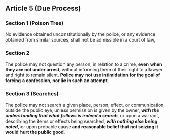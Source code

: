 
## Article 5 (Due Process)


### Section 1 (Poison Tree)

No evidence obtained unconstitutionally by the police, or any evidence obtained from similar sources, shall not be admissible in a court of law, 

### Section 2

The police may not question any person, in relation to a crime, **even when they are not under arrest**, without informing them of their right to a lawyer and right to remain silent.
**Police may not use intimidation for the goal of forcing a confession, nor lie in such an attempt**.

### Section 3 (Searches)

The police may not search a given place, person, effect, or communication, outside the public eye, unless permission is given by the owner, ***with the understanding that what follows is indeed a search***, or upon a warrant, describing the items or effects being searched, ***with nothing else being noted***, or upon probable cause **and reasonable belief that not seizing it would hurt the public good**.
